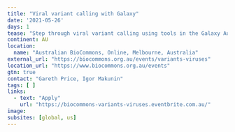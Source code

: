 ```yaml
---
title: "Viral variant calling with Galaxy"
date: '2021-05-26'
days: 1
tease: "Step through viral variant calling using tools in the Galaxy Australia web platform. Apply by 12 May."
continent: AU
location:
  name: "Australian BioCommons, Online, Melbourne, Australia"
external_url: "https://biocommons.org.au/events/variants-viruses"
location_url: "https://www.biocommons.org.au/events"
gtn: true
contact: "Gareth Price, Igor Makunin"
tags: [ ]
links:
  - text: "Apply"
    url: "https://biocommons-variants-viruses.eventbrite.com.au/"
image: 
subsites: [global, us]
---
```

